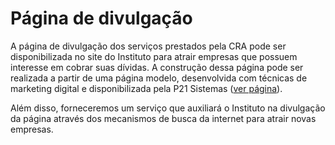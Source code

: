 # Página de divulgação

A página de divulgação dos serviços prestados pela CRA pode ser disponibilizada no site do Instituto para atrair empresas que possuem interesse em cobrar suas dívidas. A construção dessa página pode ser realizada a partir de uma página modelo, desenvolvida com técnicas de marketing digital e disponibilizada pela P21 Sistemas ([ver página](http://manual.crabr.com.br/institutodeprotesto/)).

Além disso, forneceremos um serviço que auxiliará o Instituto na divulgação da página através dos mecanismos de busca da internet para atrair novas empresas.
